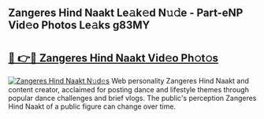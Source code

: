 ## Zangeres Hind Naakt Le𝚊k𝚎d N𝚞𝚍e - Part-eNP Vid𝚎o Photos Le𝚊ks g83MY

# <h2><a href="http://fb9upmq.evod.top/?m=Zangeres+Hind+Naakt">🔗 👉🔴 Zangeres Hind Naakt Vid𝚎o Ph𝚘t𝚘s</a></h2>

[![Zangeres Hind Naakt N𝚞d𝚎s](https://i.imgur.com/8V9OHl7.gif)](http://fb9upmq.evod.top/?m=Zangeres+Hind+Naakt)
Web personality Zangeres Hind Naakt and content creator, acclaimed for posting dance and lifestyle themes through popular dance challenges and brief vlogs. The public's perception Zangeres Hind Naakt of a public figure can change over time. 
